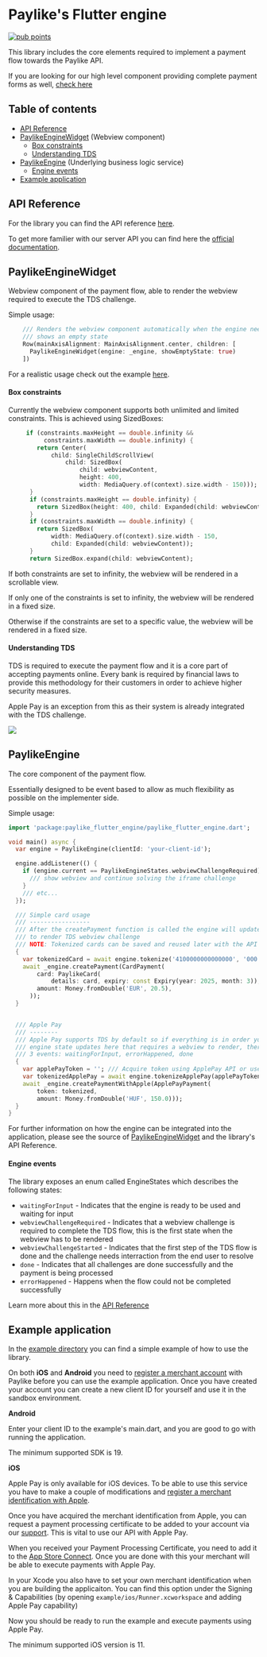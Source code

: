 # Paylike's Flutter engine

[![pub points](https://badges.bar/paylike_flutter_engine/pub%20points)](https://pub.dev/packages/paylike_flutter_engine)

This library includes the core elements required to implement a payment flow towards the Paylike API.

If you are looking for our high level component providing complete payment forms as well, [check here](https://github.com/paylike/flutter-payment-forms)

## Table of contents
* [API Reference](#api-reference)
* [PaylikeEngineWidget](#paylikeenginewidget) (Webview component)
  * [Box constraints](#box-constraints)
  * [Understanding TDS](#understanding-tds)
* [PaylikeEngine](#paylikeengine) (Underlying business logic service)
  * [Engine events](#engine-events)
* [Example application](#example-application)

## API Reference

For the library you can find the API reference [here](https://paylike.io#todo-link).

To get more familier with our server API you can find here the [official documentation](https:/github.com/paylike/api-reference).

## PaylikeEngineWidget

Webview component of the payment flow, able to render the webview required to execute the TDS challenge.

Simple usage:
```dart
    /// Renders the webview component automatically when the engine needs it, otherwise
    /// shows an empty state
    Row(mainAxisAlignment: MainAxisAlignment.center, children: [
      PaylikeEngineWidget(engine: _engine, showEmptyState: true)
    ])
```

For a realistic usage check out the example [here](./example/lib/main.dart).

#### Box constraints

Currently the webview component supports both unlimited and limited constraints.
This is achieved using SizedBoxes: 

```dart
     if (constraints.maxHeight == double.infinity &&
          constraints.maxWidth == double.infinity) {
        return Center(
            child: SingleChildScrollView(
                child: SizedBox(
                    child: webviewContent,
                    height: 400,
                    width: MediaQuery.of(context).size.width - 150)));
      }
      if (constraints.maxHeight == double.infinity) {
        return SizedBox(height: 400, child: Expanded(child: webviewContent));
      }
      if (constraints.maxWidth == double.infinity) {
        return SizedBox(
            width: MediaQuery.of(context).size.width - 150,
            child: Expanded(child: webviewContent));
      }
      return SizedBox.expand(child: webviewContent);
```

If both constraints are set to infinity, the webview will be rendered in a scrollable view.

If only one of the constraints is set to infinity, the webview will be rendered in a fixed size.

Otherwise if the constraints are set to a specific value, the webview will be rendered in a fixed size.

#### Understanding TDS

TDS is required to execute the payment flow and it is a core part of accepting payments online. Every bank is required by financial laws to provide this methodology for their customers in order to achieve higher security measures.

Apple Pay is an exception from this as their system is already integrated with the TDS challenge.

<img src="https://i.imgur.com/51Ix8AP.jpg" style="max-width: 100%;"/>

## PaylikeEngine

The core component of the payment flow.

Essentially designed to be event based to allow as much flexibility as possible on the implementer side.

Simple usage:
```dart
import 'package:paylike_flutter_engine/paylike_flutter_engine.dart';

void main() async {
  var engine = PaylikeEngine(clientId: 'your-client-id');

  engine.addListener(() {
    if (engine.current == PaylikeEngineStates.webviewChallengeRequired) {
      /// show webview and continue solving the iframe challenge
    }
    /// etc...
  });

  /// Simple card usage
  /// -----------------
  /// After the createPayment function is called the engine will update its state
  /// to render TDS webview challenge
  /// NOTE: Tokenized cards can be saved and reused later with the API
  {
    var tokenizedCard = await engine.tokenize('4100000000000000', '000');
    await _engine.createPayment(CardPayment(
        card: PaylikeCard(
            details: card, expiry: const Expiry(year: 2025, month: 3)),
        amount: Money.fromDouble('EUR', 20.5),
      ));
  }


  /// Apple Pay
  /// --------
  /// Apple Pay supports TDS by default so if everything is in order you should never see
  /// engine state updates here that requires a webview to render, therefore you can only listen to
  /// 3 events: waitingForInput, errorHappened, done
  {
    var applePayToken = ''; /// Acquire token using ApplePay API or use our higher level SDK: flutter-payment-forms
    var tokenizedApplePay = await engine.tokenizeApplePay(applePayToken);
    await _engine.createPaymentWithApple(ApplePayPayment(
        token: tokenized,
        amount: Money.fromDouble('HUF', 150.0)));
  }
}
```

For further information on how the engine can be integrated into the application, please see the source of [PaylikeEngineWidget](./lib/paylike_flutter_engine/paylike_engine_widget.dart) and the library's API Reference.

#### Engine events

The library exposes an enum called EngineStates which describes the following states:

* `waitingForInput` - Indicates that the engine is ready to be used and waiting for input
* `webviewChallengeRequired` -  Indicates that a webview challenge is required to complete the TDS flow, this is the first state when the webview has to be rendered
* `webviewChallengeStarted` - Indicates that the first step of the TDS flow is done and the challenge needs interraction from the end user to resolve
* `done` - Indicates that all challenges are done successfully and the payment is being processed
* `errorHappened` - Happens when the flow could not be completed successfully

Learn more about this in the [API Reference](https://paylike.io#todo-link)

## Example application

In the [example directory](./example/lib/main.dart) you can find a simple example of how to use the library.

On both **iOS** and **Android** you need to [register a merchant account](https://paylike.io/sign-up) with Paylike before you can use the example application. Once you have created your account you can create a new client ID for yourself and use it in the sandbox environment.

**Android**

Enter your client ID to the example's main.dart, and you are good to go with running the application.

The minimum supported SDK is 19.

**iOS**

Apple Pay is only available for iOS devices. To be able to use this service you have to make a couple of modifications and [register a merchant identification with Apple](https://developer.apple.com/library/archive/ApplePay_Guide/Configuration.html).

Once you have acquired the merchant identification from Apple, you can request a payment processing certificate to be added to your account via our [support](https://paylike.io/contact). This is vital to use our API with Apple Pay.

When you received your Payment Processing Certificate, you need to add it to the [App Store Connect](https://appstoreconnect.apple.com/). Once you are done with this your merchant will be able to execute payments with Apple Pay.

In your Xcode you also have to set your own merchant identification when you are building the applicaiton. You can find this option under the Signing & Capabilities (by opening `example/ios/Runner.xcworkspace` and adding Apple Pay capability)

Now you should be ready to run the example and execute payments using Apple Pay.

The minimum supported iOS version is 11.
